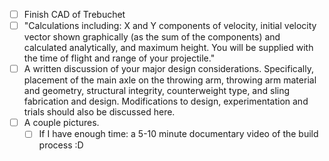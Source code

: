  - [ ] Finish CAD of Trebuchet
 - [ ] "Calculations including: X and Y components of velocity, initial velocity vector shown graphically (as the sum of the components) and calculated analytically, and maximum height. You will be supplied with the time of flight and range of your projectile."
 - [ ] A written discussion of your major design considerations.  Specifically, placement of the main axle on the throwing arm, throwing arm material and geometry, structural integrity, counterweight type, and sling fabrication and design.  Modifications to design, experimentation and trials should also be discussed here. 
 - [ ] A couple pictures. 
   - [ ] If I have enough time: a 5-10 minute documentary video of the build process :D
